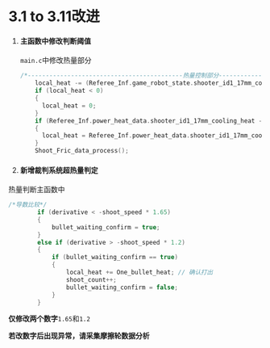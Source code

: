 # 3.1 to 3.11改进

1. #### 主函数中修改判断阈值

   `main.c`中修改热量部分

   ```c
   /*-------------------------------------------热量控制部分---------------------------------------------*/
       local_heat -= (Referee_Inf.game_robot_state.shooter_id1_17mm_cooling_rate / 1000.0f); // 1000Hz冷却
       if (local_heat < 0)
       {
         local_heat = 0;
       }
       if (Referee_Inf.power_heat_data.shooter_id1_17mm_cooling_heat - Referee_Inf.game_robot_state.shooter_id1_17mm_cooling_limit >= 15) // 裁判系统判断已经超了热量
       {
         local_heat = Referee_Inf.power_heat_data.shooter_id1_17mm_cooling_heat;
       }
       Shoot_Fric_data_process();
   ```

   

2. #### 新增裁判系统超热量判定

热量判断主函数中

```c
/*导数比较*/
		if (derivative < -shoot_speed * 1.65)
		{
			bullet_waiting_confirm = true;
		}
		else if (derivative > -shoot_speed * 1.2)
		{
			if (bullet_waiting_confirm == true)
			{
				local_heat += One_bullet_heat; // 确认打出
				shoot_count++;
				bullet_waiting_confirm = false;
			}
		}
```

**仅修改两个数字**`1.65`和`1.2`

**若改数字后出现异常，请采集摩擦轮数据分析**